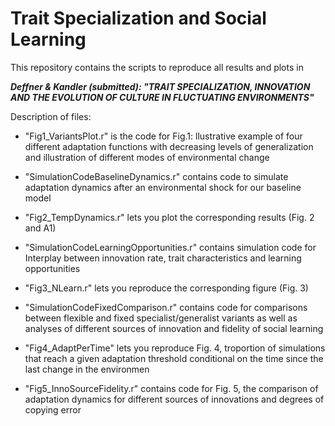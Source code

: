 # Trait Specialization and Social Learning

This repository contains the scripts to reproduce all results and plots in 

***Deffner & Kandler (submitted):
"TRAIT SPECIALIZATION, INNOVATION AND THE EVOLUTION OF CULTURE IN FLUCTUATING ENVIRONMENTS"***

Description of files:

- "Fig1_VariantsPlot.r" is the code for Fig.1: llustrative  example  of  four  different  adaptation  functions
with  decreasing  levels  of  generalization and illustration of different modes of environmental change

- "SimulationCodeBaselineDynamics.r" contains code to simulate adaptation dynamics after an environmental shock for our baseline model

- "Fig2_TempDynamics.r" lets you plot the corresponding results (Fig. 2 and A1)

- "SimulationCodeLearningOpportunities.r" contains simulation code for Interplay between innovation rate, trait characteristics and learning opportunities

- "Fig3_NLearn.r" lets you reproduce the corresponding figure (Fig. 3)

- "SimulationCodeFixedComparison.r" contains code for comparisons between flexible and fixed specialist/generalist variants as well as analyses of different sources of innovation and fidelity of social learning 

- "Fig4_AdaptPerTime" lets you reproduce Fig. 4, troportion of simulations that reach a given adaptation threshold
conditional on the time since the last change in the environmen

- "Fig5_InnoSourceFidelity.r" contains code for Fig. 5, the comparison of adaptation dynamics for different sources of innovations and degrees of copying error
